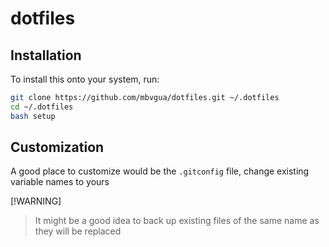 <h1> dotfiles </h1>

<h2> Installation </h2>

To install this onto your system, run:

```bash
git clone https://github.com/mbvgua/dotfiles.git ~/.dotfiles
cd ~/.dotfiles
bash setup
```

<h2> Customization </h2>

A good place to customize would be the `.gitconfig` file, change existing variable names to yours

[!WARNING]
> It might be a good idea to back up existing files of the same name as they will be replaced
